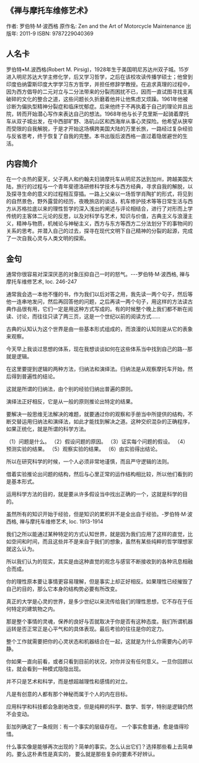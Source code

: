 ## 《禅与摩托车维修艺术》 ##

作者:  罗伯特·M·波西格 
原作名: Zen and the Art of Motorcycle Maintenance
出版年: 2011-9
ISBN: 9787229040369

## 人名卡 

罗伯特•M.波西格(Robert M. Pirsig)，1928年生于美国明尼苏达州双子城。15岁进入明尼苏达大学主修化学，后又学习哲学，之后在该校攻读传播学硕士；他曾到印度伯纳雷斯印度大学学习东方哲学，并担任修辞学教授。在追求真理的过程中，因为西方倡导的二元对立与二分法带来的分裂而困扰不已，因而一直试图寻找支离破碎的文化的整合之道，这些问题长久折磨着他并让他焦虑又烦躁。1961年他被诊断为偏执型精神分裂症和临床忧郁症。后来他终于不再执着于自己的理论并且出院，转而开始潜心写作来表达自己的想法。1968年他与长子克里斯一起骑着摩托车从双子城出发，在中西部旷野、洛矶山区和西海岸从事心灵探险。他希望从狭窄而受限的自我解脱，于是才开始这场横跨美国大陆的万里长旅，一路经过复杂经验与反省思考，终于恢复了自我的完整。本书出版后波西格一直过着隐居避世的生活。

## 内容简介 

在一个炎热的夏天，父子两人和约翰夫妇骑摩托车从明尼苏达到加州，跨越美国大陆，旅行的过程与一个青年斐德洛研修科学技术与西方经典，寻求自我的解脱，以及探寻生命的意义的过程相互穿插。一路上父亲以一场哲学肖陶扩的形式，将见到的自然景色，野外露营的经历，夜晚旅店的谈话，机车修护技术等等日常生活与西方从苏格拉底以来的理性哲学的深入浅出的阐述与评论相结合，进行了对形而上学传统的主客体二元论的反思，以及对科学与艺术，知识与价值，古典主义与浪漫主义，精神与物质，机械论与神秘主义，西方与东方等西方二分法划分下的事物间的关系的思考。并潜入自己的过去，探寻在现代文明下自己精神的分裂的起源，完成了一次自我心灵与人类文明的探索。

## 金句

通常你很容易对深深厌恶的对象压抑自己一时的怒气。---罗伯特·M·波西格, 禅与摩托车维修艺术, loc. 246-247

通常我会选一本他不懂的书，作为我们以后对答之用，我先读一两个句子，然后等他一连串地发问，然后再回答他的问题，之后再读一两个句子，用这样的方法读古典作品很有用，它们一定是用这种方式写成的。有的时候整个晚上我们都不断在阅读、讨论，而往往只读了两三页，这是一个世纪以前的阅读方式……

古典的认知认为这个世界是由一些基本形式组成的，而浪漫的认知则是从它的表象来观察。

今天早上我谈过思想的体系，现在我想谈谈如何在这些体系当中找到自己的路--那就是逻辑。

在这里要提到逻辑的两种方法，归纳法和演绎法。归纳法是从观察摩托车开始，然后得到普遍性的结论。

这就是所谓的归纳法，由个别的经验归纳出普遍的原则。

演绎法正好相反，它是从一般的原则推论出特定的结果。

要解决一般思维无法解决的难题，就要通过你的观察和手册当中所提供的结构，不断交替运用归纳法和演绎法，如此才能找到解决之道。这种交织混杂的正确程序，如果正统化，就是所谓的科学方法。

（1）问题是什么。 （2）假设问题的原因。 （3）证实每个问题的假设。 （4）预测实验的结果。 （5）观察实验的结果。 （6）由实验得出结论。

所以在研究科学的时候，一个人必须非常地谨慎，而且严守逻辑的法则。

借着实验推论出问题的结构，然后与心里正常的运作结构相比较，所以他们看到的是基本形式。

运用科学方法的目的，就是要从许多假设当中找出正确的一个，这就是科学的目的。

虽然所有的知识开始于经验，但是知识的累积并不是全出自于经验。-罗伯特·M·波西格, 禅与摩托车维修艺术, loc. 1913-1914

我们之所以能通过某种特定的方式认知世界，就是因为我们应用了这样的直觉，比如空间和时间，而且这些并不是来自于我们的想象，虽然有某些纯粹的哲学理想家就这么认为。

所以我们认为的现实，其实是由这种直觉的观念与感官不断接收到的各种讯息相融合而成。

你的理性原本要让事情更容易理解，但是事实上却正好相反。如果理性已经摧毁了自己的目的，那么它本身的结构势必要有所改变。

真正的大学是心灵的世界，是多少世纪以来流传给我们的理性思想，它不存在于任何特定的建筑物之内。

那是整个事情的灵魂，保养的良好与否就取决于你是否有这种态度。我们所谓机器运转是否正常正是心平气和的具体表现。最后考验的往往是你的定力。

整个工作就需要把你的心灵状态和机器结合在一起，这就是为什么你需要内心的平静。

你如果一直向前看，或者只看到目前的状况，对你并没有任何意义。一旦你回顾以往，就会看到一种模式隐隐出现。

并不只是艺术和科学，而是想超越理性和感情的对立。

凡是有创意的人都有那个神秘而属于个人的内在目标。

应用科学和科技都会急剧地改变，但是纯粹的科学、数学、哲学，特别是逻辑仍然不会变动。

彭加列确定了一条规则：有一个事实的层级存在。 一个事实愈普通，愈是值得珍惜。

什么事实像是能够再次出现的？简单的事实。怎么认出它们？选择那些看上去简单的。要么这朴素性是真实的， 要么就是那些复杂的要素不好辨认。
